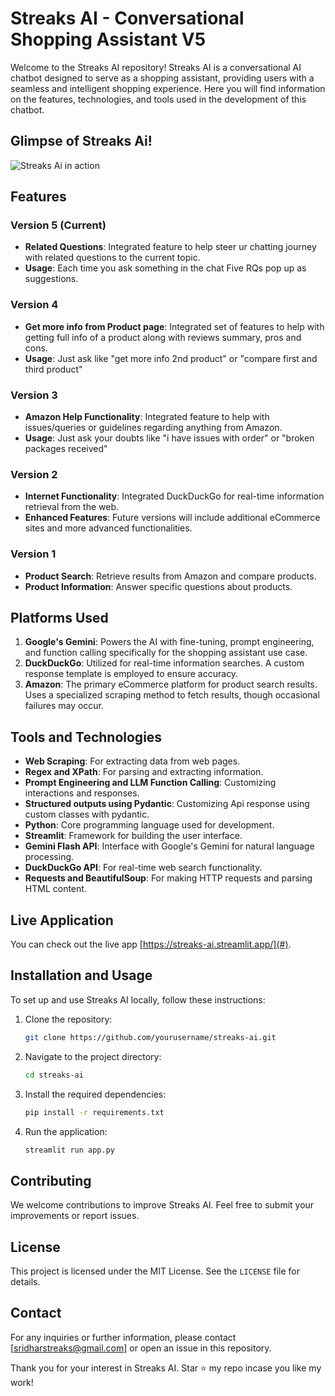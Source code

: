# Streaks AI - Conversational Shopping Assistant V5

Welcome to the Streaks AI repository! Streaks AI is a conversational AI chatbot designed to serve as a shopping assistant, providing users with a seamless and intelligent shopping experience. Here you will find information on the features, technologies, and tools used in the development of this chatbot.

## Glimpse of Streaks Ai!
![Streaks Ai in action](https://github.com/sridharstreaks/streaks-ai/blob/main/streaks_ai_sample.png)

## Features

### Version 5 (Current)
- **Related Questions**: Integrated feature to help steer ur chatting journey with related questions to the current topic.
- **Usage**: Each time you ask something in the chat Five RQs pop up as suggestions. 

### Version 4
- **Get more info from Product page**: Integrated set of features to help with getting full info of a product along with reviews summary, pros and cons.
- **Usage**: Just ask like "get more info 2nd product" or "compare first and third product"

### Version 3
- **Amazon Help Functionality**: Integrated feature to help with issues/queries or guidelines regarding anything from Amazon.
- **Usage**: Just ask your doubts like "i have issues with order" or "broken packages received"

### Version 2 
- **Internet Functionality**: Integrated DuckDuckGo for real-time information retrieval from the web.
- **Enhanced Features**: Future versions will include additional eCommerce sites and more advanced functionalities.

### Version 1
- **Product Search**: Retrieve results from Amazon and compare products.
- **Product Information**: Answer specific questions about products.

## Platforms Used

1. **Google's Gemini**: Powers the AI with fine-tuning, prompt engineering, and function calling specifically for the shopping assistant use case.
2. **DuckDuckGo**: Utilized for real-time information searches. A custom response template is employed to ensure accuracy.
3. **Amazon**: The primary eCommerce platform for product search results. Uses a specialized scraping method to fetch results, though occasional failures may occur.

## Tools and Technologies

- **Web Scraping**: For extracting data from web pages.
- **Regex and XPath**: For parsing and extracting information.
- **Prompt Engineering and LLM Function Calling**: Customizing interactions and responses.
- **Structured outputs using Pydantic**: Customizing Api response using custom classes with pydantic.
- **Python**: Core programming language used for development.
- **Streamlit**: Framework for building the user interface.
- **Gemini Flash API**: Interface with Google's Gemini for natural language processing.
- **DuckDuckGo API**: For real-time web search functionality.
- **Requests and BeautifulSoup**: For making HTTP requests and parsing HTML content.

## Live Application

You can check out the live app [https://streaks-ai.streamlit.app/](#).

## Installation and Usage

To set up and use Streaks AI locally, follow these instructions:

1. Clone the repository:
   ```bash
   git clone https://github.com/yourusername/streaks-ai.git
   ```

2. Navigate to the project directory:
   ```bash
   cd streaks-ai
   ```

3. Install the required dependencies:
   ```bash
   pip install -r requirements.txt
   ```

4. Run the application:
   ```bash
   streamlit run app.py
   ```

## Contributing

We welcome contributions to improve Streaks AI. Feel free to submit your improvements or report issues.

## License

This project is licensed under the MIT License. See the `LICENSE` file for details.

## Contact

For any inquiries or further information, please contact [sridharstreaks@gmail.com] or open an issue in this repository.

Thank you for your interest in Streaks AI. Star ⭐ my repo incase you like my work!
